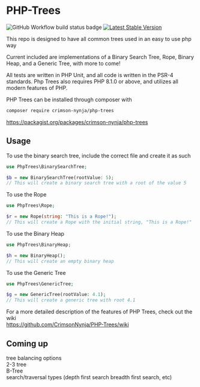 # PHP-Trees

![GitHub Workflow build status badge](https://github.com/CrimsonNynja/PHP-Trees/workflows/Unit%20Tests/badge.svg) [![Latest Stable Version](https://poser.pugx.org/crimson-nynja/php-trees/v/stable)](https://packagist.org/packages/crimson-nynja/php-trees)

This repo is designed to have all common trees used in an easy to use php way

Current included are implementations of a Binary Search Tree, Rope, Binary Heap, and a Generic Tree, with more to come!

All tests are written in PHP Unit, and all code is written in the PSR-4 standards. Php Trees also requires PHP 8.1.0 or above, and utilizes all modern features of PHP.

PHP Trees can be installed through composer with

```bash
composer require crimson-nynja/php-trees
```

https://packagist.org/packages/crimson-nynja/php-trees

## Usage

To use the binary search tree, include the correct file and create it as such

```php
use PhpTrees\BinarySearchTree;

$b = new BinarySearchTree(rootValue: 5);
// This will create a binary search tree with a root of the value 5
```

To use the Rope

```php
use PhpTrees\Rope;

$r = new Rope(string: "This is a Rope!");
// This will create a Rope with the initial string, "This is a Rope!"
```

To use the Binary Heap

```php
use PhpTrees\BinaryHeap;

$h = new BinaryHeap();
// This will create an empty binary heap
```

To use the Generic Tree

```php
use PhpTrees\GenericTree;

$g = new GenericTree(rootValue: 4.1);
// This will create a generic tree with root 4.1
```

For a more detailed description of the features of PHP Trees, check out the wiki\
<https://github.com/CrimsonNynja/PHP-Trees/wiki>

## Coming up

tree balancing options\
2-3 tree\
B-Tree\
search/traversal types (depth first search breadth first search, etc)
